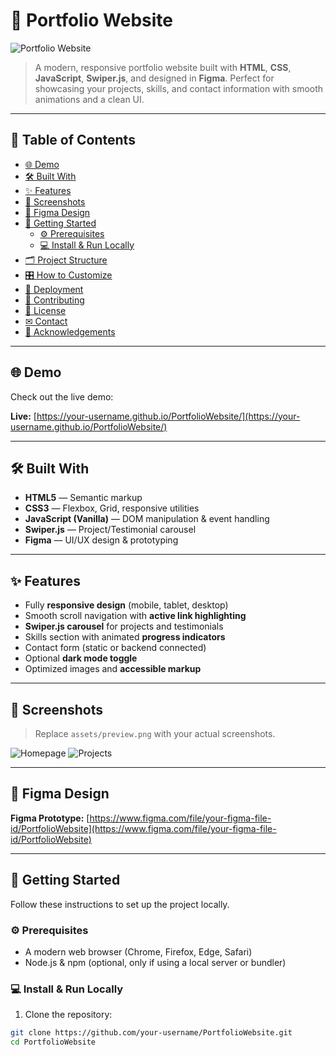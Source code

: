 # 🌟 Portfolio Website

![Portfolio Website](assets/preview.png)

> A modern, responsive portfolio website built with **HTML**, **CSS**, **JavaScript**, **Swiper.js**, and designed in **Figma**. Perfect for showcasing your projects, skills, and contact information with smooth animations and a clean UI.

---

## 🚀 Table of Contents

- [🌐 Demo](#-demo)
- [🛠 Built With](#-built-with)
- [✨ Features](#-features)
- [📸 Screenshots](#-screenshots)
- [🎨 Figma Design](#-figma-design)
- [🏁 Getting Started](#-getting-started)
  - [⚙ Prerequisites](#-prerequisites)
  - [💻 Install & Run Locally](#-install--run-locally)
- [🗂 Project Structure](#-project-structure)
- [🎛 How to Customize](#-how-to-customize)
- [🚀 Deployment](#-deployment)
- [🤝 Contributing](#-contributing)
- [📄 License](#-license)
- [✉ Contact](#-contact)
- [🙏 Acknowledgements](#-acknowledgements)

---

## 🌐 Demo

Check out the live demo:

**Live:** [https://your-username.github.io/PortfolioWebsite/](https://your-username.github.io/PortfolioWebsite/)

---

## 🛠 Built With

- **HTML5** — Semantic markup  
- **CSS3** — Flexbox, Grid, responsive utilities  
- **JavaScript (Vanilla)** — DOM manipulation & event handling  
- **Swiper.js** — Project/Testimonial carousel  
- **Figma** — UI/UX design & prototyping  

---

## ✨ Features

- Fully **responsive design** (mobile, tablet, desktop)  
- Smooth scroll navigation with **active link highlighting**  
- **Swiper.js carousel** for projects and testimonials  
- Skills section with animated **progress indicators**  
- Contact form (static or backend connected)  
- Optional **dark mode toggle**  
- Optimized images and **accessible markup**  

---

## 📸 Screenshots

> Replace `assets/preview.png` with your actual screenshots.

![Homepage](assets/preview.png)
![Projects](assets/preview-projects.png)

---

## 🎨 Figma Design

**Figma Prototype:** [https://www.figma.com/file/your-figma-file-id/PortfolioWebsite](https://www.figma.com/file/your-figma-file-id/PortfolioWebsite)

---

## 🏁 Getting Started

Follow these instructions to set up the project locally.

### ⚙ Prerequisites

- A modern web browser (Chrome, Firefox, Edge, Safari)  
- Node.js & npm (optional, only if using a local server or bundler)

### 💻 Install & Run Locally

1. Clone the repository:

```bash
git clone https://github.com/your-username/PortfolioWebsite.git
cd PortfolioWebsite

 
 
